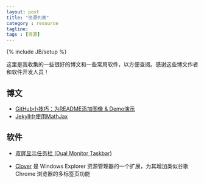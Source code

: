 ```yaml
---
layout: post
title: "资源列表"
category : resource
tagline: 
tags : [资源]
---
```

{% include JB/setup %}

这里是我收集的一些很好的博文和一些常用软件，以方便查阅。感谢这些博文作者和软件开发人员！

## 博文

* [GitHub小技巧：为README添加图像 & Demo演示](http://solutionoptimist.com/2013/12/28/awesome-github-tricks/)
* [Jekyll中使用MathJax](http://www.pkuwwt.tk/linux/2013-12-03-jekyll-using-mathjax/)

## 软件

* [双屏显示任务栏 (Dual Monitor Taskbar)](http://sourceforge.net/projects/dualmonitortb/)

* [Clover](http://cn.ejie.me/) 是 Windows Explorer 资源管理器的一个扩展，为其增加类似谷歌 Chrome 浏览器的多标签页功能
